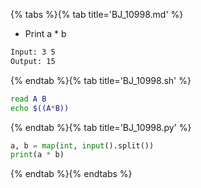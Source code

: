 {% tabs %}{% tab title='BJ_10998.md' %}

* Print a * b

```txt
Input: 3 5
Output: 15
```

{% endtab %}{% tab title='BJ_10998.sh' %}

```sh
read A B
echo $((A*B))
```

{% endtab %}{% tab title='BJ_10998.py' %}

```py
a, b = map(int, input().split())
print(a * b)
```

{% endtab %}{% endtabs %}
